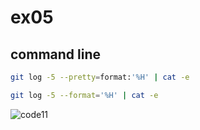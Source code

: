 # ex05  

## command line  
```bash  
git log -5 --pretty=format:'%H' | cat -e
```  
```bash 
git log -5 --format='%H' | cat -e
```  
![code11](https://github.com/seaboie/flutter_trick/assets/96678854/cbfe387b-85dd-4b7a-83fc-d5b6ff49fbb9)  



